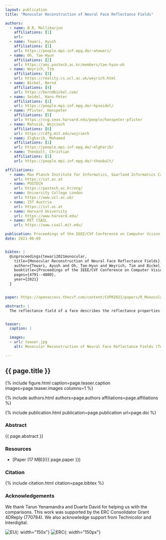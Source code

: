 ```yaml
---
layout: publication
title: "Monocular Reconstruction of Neural Face Reflectance Fields"

authors:
  - name: B R, Mallikarjun 
    affiliations: [1]
    url: 
  - name: Tewari, Ayush
    affiliations: [1]
    url: https://people.mpi-inf.mpg.de/~atewari/
  - name: Oh, Tae-Hyun
    affiliations: [2]
    url: https://ami.postech.ac.kr/members/tae-hyun-oh
  - name: Weyrich, Tim
    affiliations: [3]
    url: https://reality.cs.ucl.ac.uk/weyrich.html
  - name: Bickel, Bernd
    affiliations: [4]
    url: https://berndbickel.com/
  - name: Seidel, Hans-Peter
    affiliations: [1]
    url: https://people.mpi-inf.mpg.de/~hpseidel/
  - name: Pfister, Hanspeter
    affiliations: [5]
    url: https://vcg.seas.harvard.edu/people/hanspeter-pfister
  - name: Matusik, Wojciech
    affiliations: [6]
    url: https://cdfg.mit.edu/wojciech
  - name: Elgharib, Mohamed
    affiliations: [1]
    url: https://people.mpi-inf.mpg.de/~elgharib/
  - name: Theobalt, Christian
    affiliations: [1]
    url: https://people.mpi-inf.mpg.de/~theobalt/

affiliations:
  - name: Max Planck Institute for Informatics, Saarland Informatics Campus
    url: https://ist.ac.at
  - name: POSTECH
    url: https://postech.ac.kr/eng/
  - name: University College London
    url: https://www.ucl.ac.uk/
  - name: IST Austria
    url: https://ist.ac.at
  - name: Harvard University
    url: https://www.harvard.edu/
  - name: MIT CSAIL
    url: https://www.csail.mit.edu/    

publication: Proceedings of the IEEE/CVF Conference on Computer Vision and Pattern Recognition
date: 2021-06-09


bibtex: |
  @inproceedings{tewari2021monocular,
    title={Monocular Reconstruction of Neural Face Reflectance Fields},
    author={Tewari, Ayush and Oh, Tae-Hyun and Weyrich, Tim and Bickel, Bernd and Seidel, Hans-Peter and Pfister, Hanspeter and Matusik, Wojciech and Elgharib, Mohamed and Theobalt, Christian and others},
    booktitle={Proceedings of the IEEE/CVF Conference on Computer Vision and Pattern Recognition},
    pages={4791--4800},
    year={2021}
  }


paper: https://openaccess.thecvf.com/content/CVPR2021/papers/R_Monocular_Reconstruction_of_Neural_Face_Reflectance_Fields_CVPR_2021_paper.pdf

abstract: |
  The reflectance field of a face describes the reflectance properties responsible for complex lighting effects including diffuse, specular, inter-reflection and self shadowing. Most existing methods for estimating the face reflectance from a monocular image assume faces to be diffuse with very few approaches adding a specular component. This still leaves out important perceptual aspects of reflectance as higher-order global illumination effects and self-shadowing are not modeled. We present a new neural representation for face reflectance where we can estimate all components of the reflectance responsible for the final appearance from a single monocular image. Instead of modeling each component of the reflectance separately using parametric models, our neural representation allows us to generate a basis set of faces in a geometric deformation-invariant space, parameterized by the input light direction, viewpoint and face geometry. We learn to reconstruct this reflectance field of a face just from a monocular image, which can be used to render the face from any viewpoint in any light condition. Our method is trained on a light-stage training dataset, which captures 300 people illuminated with 150 light conditions from 8 viewpoints. We show that our method outperforms existing monocular reflectance reconstruction methods, in terms of photorealism due to better capturing of physical premitives, such as sub-surface scattering, specularities, self-shadows and other higher-order effects.


teaser:
  caption: |

  images:
  - url: teaser.jpg
    alt: Monocular Reconstruction of Neural Face Reflectance Fields (Teaser Image)

---
```


## {{ page.title }}

{% include figure.html caption=page.teaser.caption images=page.teaser.images columns=1 %}

{% include authors.html authors=page.authors affiliations=page.affiliations %}

{% include publication.html publication=page.publication url=page.doi %}

### Abstract

{{ page.abstract }}

### Resources

* [Paper (17 MB)]({{ page.paper }})

<!--
* [Official publisher page]({{page.doi}}) &nbsp; [![ACM](ACM_logo.svg){: width="40x"}]({{page.doi}})
-->

### Citation

{% include citation.html citation=page.bibtex %}


### Acknowledgements
We thank Tarun Yenamandra and Duarte David for helping us with the comparisons. This work was supported by the ERC Consolidator Grant 4DReply (770784). We also acknowledge support from Technicolor and Interdigital.

![EU](flag_yellow_low.jpg){: width="150x"}
![ERC](LOGO-ERC.jpg){: width="150px"}
